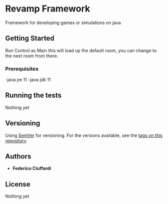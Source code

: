 # Revamp Framework
Framework for developing games or simulations on java

## Getting Started
Run Control as Main this will load up the default room, you can change to the next room from there.

### Prerequisites
-java jre 11
-java jdk 11 

## Running the tests
Nothing yet

## Versioning
Using [SemVer](http://semver.org/) for versioning. For the versions available, see the [tags on this repository](https://gitlab.com/Federico-Ciuffardi/revamp-framework/tags). 

## Authors
* **Federico Ciuffardi**

## License
Nothing yet

